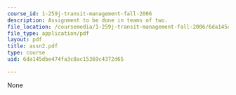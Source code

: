 ```yaml
---
course_id: 1-259j-transit-management-fall-2006
description: Assignment to be done in teams of two.
file_location: /coursemedia/1-259j-transit-management-fall-2006/6da145dbe474fa3c8ac15369c4372d65_assn2.pdf
file_type: application/pdf
layout: pdf
title: assn2.pdf
type: course
uid: 6da145dbe474fa3c8ac15369c4372d65

---
```

None